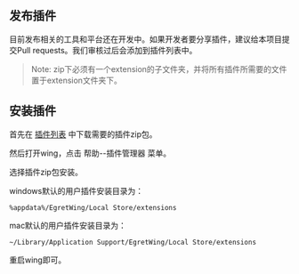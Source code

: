 ## 发布插件

目前发布相关的工具和平台还在开发中。如果开发者要分享插件，建议给本项目提交Pull requests。我们审核过后会添加到插件列表中。

>Note: zip下必须有一个extension的子文件夹，并将所有插件所需要的文件置于extension文件夹下。


## 安装插件

首先在 [插件列表](https://github.com/egret-labs/wing-extensions#插件列表) 中下载需要的插件zip包。

然后打开wing，点击 帮助--插件管理器 菜单。 

选择插件zip包安装。

windows默认的用户插件安装目录为：

	%appdata%/EgretWing/Local Store/extensions

mac默认的用户插件安装目录为：

	~/Library/Application Support/EgretWing/Local Store/extensions

重启wing即可。


